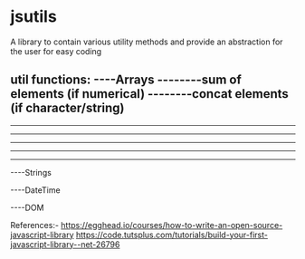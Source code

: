 # jsutils
A library to contain various utility methods and provide an abstraction for the user for easy coding 

util functions:
----Arrays
--------sum of elements (if numerical)
--------concat elements (if character/string)
--------
--------
--------
--------
--------
--------

----Strings

----DateTime

----DOM

References:-
https://egghead.io/courses/how-to-write-an-open-source-javascript-library
https://code.tutsplus.com/tutorials/build-your-first-javascript-library--net-26796
